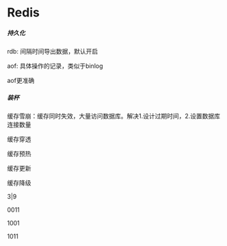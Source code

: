 # Redis

##### 持久化

rdb: 间隔时间导出数据，默认开启

aof: 具体操作的记录，类似于binlog

aof更准确

##### 装杯

缓存雪崩：缓存同时失效，大量访问数据库。解决1.设计过期时间，2.设置数据库连接数量

缓存穿透

缓存预热

缓存更新

缓存降级



3|9

0011

1001

1011

